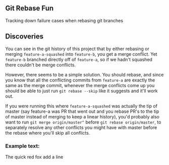 ## Git Rebase Fun

Tracking down failure cases when rebasing git branches


## Discoveries

You can see in the git history of this project that by either rebasing or merging `feature-a-squashed` into `feature-b`, you get a merge conflict. Yet `feature-b` branched directly off of `feature-a`, so if we hadn't squashed there couldn't be merge conflicts.


However, there seems to be a simple solution. You should rebase, and since you know that all the conflicting commits from `feature-a` are exactly the same as the merge commit, whenever the merge conflicts come up you should be able to just run `git rebase --skip` like it suggests and it'll work out.


If you were running this where `feature-a-squashed` was actually the tip of master (say feature-a was PR that went out and you rebase PR's to the tip of master instead of merging to keep a linear history), you'd probably also want to run `git merge origin/master^` before `git rebase origin/master`, to separately resolve any other conflicts you might have with master before the rebase where you'll skip all conflicts.


### Example text:

The quick red fox
add a line

